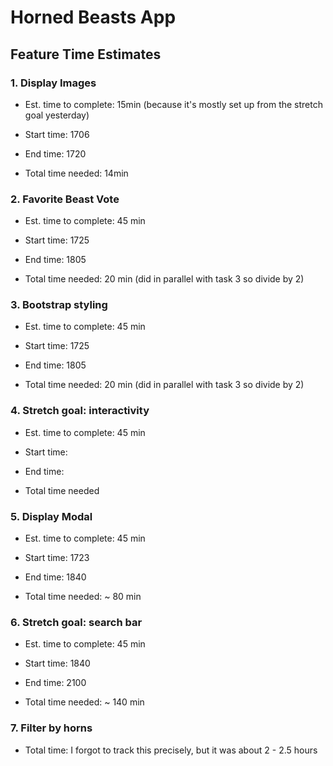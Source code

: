# Horned Beasts App

## Feature Time Estimates

### 1. Display Images

- Est. time to complete: 15min (because it's mostly set up from the stretch goal yesterday)

- Start time: 1706

- End time: 1720

- Total time needed: 14min

### 2. Favorite Beast Vote

- Est. time to complete: 45 min

- Start time: 1725

- End time: 1805

- Total time needed: 20 min (did in parallel with task 3 so divide by 2)

### 3. Bootstrap styling

- Est. time to complete: 45 min

- Start time: 1725

- End time: 1805

- Total time needed: 20 min (did in parallel with task 3 so divide by 2)

### 4. Stretch goal: interactivity

- Est. time to complete: 45 min

- Start time:

- End time:

- Total time needed

### 5. Display Modal

- Est. time to complete: 45 min

- Start time: 1723

- End time: 1840

- Total time needed: ~ 80 min

### 6. Stretch goal: search bar

- Est. time to complete: 45 min

- Start time: 1840

- End time: 2100

- Total time needed: ~ 140 min

### 7. Filter by horns

- Total time: I forgot to track this precisely, but it was about 2 - 2.5 hours
